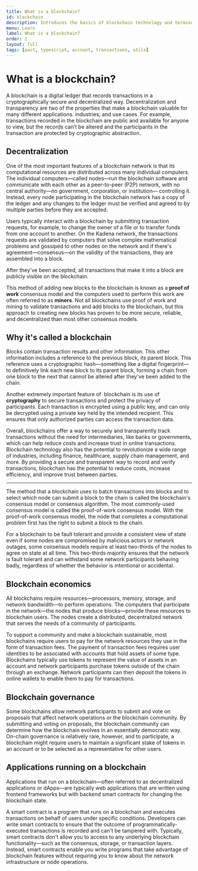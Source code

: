 ```yaml
---
title: What is a blockchain?
id: blockchain
description: Introduces the basics of blockchain technology and terminology.
menu: Learn
label: What is a blockchain?
order: 1
layout: full
tags: [pact, typescript, account, transactions, utils]
---
```


# What is a blockchain?

A blockchain is a digital ledger that records transactions in a cryptographically secure and decentralized way. 
Decentralization and transparency are two of the properties that make a blockchain valuable for many different applications. industries, and use cases. 
For example, transactions recorded in the blockchain are public and available for anyone to view, but the records can’t be altered and the participants in the transaction are protected by cryptographic abstraction. 


## Decentralization

One of the most important features of a blockchain network is that its computational resources are distributed across many individual computers.
The individual computers—called nodes—run the blockchain software and communicate with each other as a peer-to-peer (P2P) network, with no central authority—no government, corporation, or institution— controlling it. 
Instead, every node participating in the blockchain network has a copy of the ledger and any changes to the ledger must be verified and agreed to by multiple parties before they are accepted.

Users typically interact with a blockchain by submitting transaction requests, for example, to change the owner of a file or to transfer funds from one account to another. 
On the Kadena network, the transactions requests are validated by computers that solve complex mathematical problems and gossiped to other nodes on the network and if there's agreement—consensus—on the validity of the transactions, they are assembled into a block. 

After they've been accepted, all transactions that make it into a block are publicly visible on the blockchain.

This method of adding new blocks to the blockchain is known as a **proof of work** consensus model and the computers used to perform this work are often referred to as **miners**.
Not all blockchains use proof of work and mining to validate transactions and add blocks to the blockchain, but this approach to creating new blocks has proven to be more secure, reliable, and decentralized than most other consensus models.

## Why it's called a blockchain

Blocks contain transaction results and other information. 
This other information includes a reference to the previous block, its parent block.
This reference uses a cryptographic hash—something like a digital fingerprint—to definitively link each new block to its parent block, forming a chain from one block to the next that cannot be altered after they've been added to the chain. 

Another extremely important feature of  blockchain is its use of **cryptography** to secure transactions and protect the privacy of participants. Each transaction is encrypted using a public key, and can only be decrypted using a private key held by the intended recipient. This ensures that only authorized parties can access the transaction data.

Overall, blockchains offer a way to securely and transparently track transactions without the need for intermediaries, like banks or governments, which can help reduce costs and increase trust in online transactions. Blockchain technology also has the potential to revolutionize a wide range of industries, including finance, healthcare, supply chain management, and more. By providing a secure and transparent way to record and verify transactions, blockchain has the potential to reduce costs, increase efficiency, and improve trust between parties.

---
The method that a blockchain uses to batch transactions into blocks and to select which node can submit a block to the chain is called the blockchain's consensus model or consensus algorithm. The most commonly-used consensus model is called the proof-of-work consensus model. With the proof-of-work consensus model, the node that completes a computational problem first has the right to submit a block to the chain.

For a blockchain to be fault tolerant and provide a consistent view of state even if some nodes are compromised by malicious actors or network outages, some consensus models require at least two-thirds of the nodes to agree on state at all time. This two-thirds majority ensures that the network is fault tolerant and can withstand some network participants behaving badly, regardless of whether the behavior is intentional or accidental.

## Blockchain economics

All blockchains require resources—processors, memory, storage, and network bandwidth—to perform operations. 
The computers that participate in the network—the nodes that produce blocks—provide these resources to blockchain users. 
The nodes create a distributed, decentralized network that serves the needs of a community of participants.

To support a community and make a blockchain sustainable, most blockchains require users to pay for the network resources they use in the form of transaction fees. 
The payment of transaction fees requires user identities to be associated with accounts that hold assets of some type. 
Blockchains typically use tokens to represent the value of assets in an account and network participants purchase tokens outside of the chain through an exchange. 
Network participants can then deposit the tokens in online wallets to enable them to pay for transactions.

## Blockchain governance

Some blockchains allow network participants to submit and vote on proposals that affect network operations or the blockchain community. 
By submitting and voting on proposals, the blockchain community can determine how the blockchain evolves in an essentially democratic way. 
On-chain governance is relatively rare, however, and to participate, a blockchain might require users to maintain a significant stake of tokens in an account or to be selected as a representative for other users.

## Applications running on a blockchain

Applications that run on a blockchain—often referred to as decentralized applications or dApps—are typically web applications that are written using frontend frameworks but with backend smart contracts for changing the blockchain state.

A smart contract is a program that runs on a blockchain and executes transactions on behalf of users under specific conditions. 
Developers can write smart contracts to ensure that the outcome of programmatically-executed transactions is recorded and can't be tampered with. 
Typically, smart contracts don't allow you to access to any underlying blockchain functionality—such as the consensus, storage, or transaction layers.
Instead, smart contracts enable you write programs that take advantage of blockchain features without requiring you to know about the network infrastructure or node operations.

